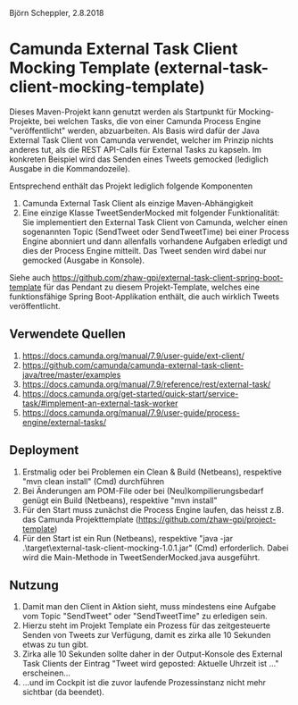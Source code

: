 Björn Scheppler, 2.8.2018

# Camunda External Task Client Mocking Template (external-task-client-mocking-template)
Dieses Maven-Projekt kann genutzt werden als Startpunkt für Mocking-Projekte, 
bei welchen Tasks, die von einer Camunda Process Engine "veröffentlicht" werden, abzuarbeiten. 
Als Basis wird dafür der Java External Task Client von Camunda verwendet, welcher 
im Prinzip nichts anderes tut, als die REST API-Calls für External Tasks zu kapseln. 
Im konkreten Beispiel wird das Senden eines Tweets gemocked (lediglich Ausgabe in die Kommandozeile).

Entsprechend enthält das Projekt lediglich folgende Komponenten
1. Camunda External Task Client als einzige Maven-Abhängigkeit
2. Eine einzige Klasse TweetSenderMocked mit folgender Funktionalität: Sie implementiert 
den External Task Client von Camunda, welcher einen sogenannten Topic 
(SendTweet oder SendTweetTime) bei einer Process Engine abonniert und dann allenfalls vorhandene 
Aufgaben erledigt und dies der Process Engine mitteilt. Das Tweet senden wird dabei 
nur gemocked (Ausgabe in Konsole).

Siehe auch https://github.com/zhaw-gpi/external-task-client-spring-boot-template
für das Pendant zu diesem Projekt-Template, welches eine funktionsfähige
Spring Boot-Applikation enthält, die auch wirklich Tweets veröffentlicht.

## Verwendete Quellen
1. https://docs.camunda.org/manual/7.9/user-guide/ext-client/
2. https://github.com/camunda/camunda-external-task-client-java/tree/master/examples
3. https://docs.camunda.org/manual/7.9/reference/rest/external-task/
4. https://docs.camunda.org/get-started/quick-start/service-task/#implement-an-external-task-worker
5. https://docs.camunda.org/manual/7.9/user-guide/process-engine/external-tasks/

## Deployment
1. Erstmalig oder bei Problemen ein Clean & Build (Netbeans), respektive "mvn clean install" (Cmd) durchführen
2. Bei Änderungen am POM-File oder bei (Neu)kompilierungsbedarf genügt ein Build (Netbeans), respektive "mvn install"
3. Für den Start muss zunächst die Process Engine laufen, das heisst z.B. das Camunda Projekttemplate (https://github.com/zhaw-gpi/project-template)
4. Für den Start ist ein Run (Netbeans), respektive "java -jar .\target\external-task-client-mocking-1.0.1.jar" (Cmd) erforderlich. Dabei wird die Main-Methode in TweetSenderMocked.java ausgeführt.

## Nutzung
1. Damit man den Client in Aktion sieht, muss mindestens eine Aufgabe vom Topic "SendTweet" oder "SendTweetTime" zu erledigen sein.
2. Hierzu steht im Projekt Template ein Prozess für das zeitgesteuerte Senden von Tweets zur Verfügung, damit es zirka alle 10 Sekunden etwas zu tun gibt.
3. Zirka alle 10 Sekunden sollte daher in der Output-Konsole des External Task Clients der Eintrag "Tweet wird geposted: Aktuelle Uhrzeit ist ..." erscheinen...
4. ...und im Cockpit ist die zuvor laufende Prozessinstanz nicht mehr sichtbar (da beendet).
